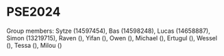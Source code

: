 # PSE2024

Group members: Sytze (14597454), Bas (14598248), Lucas (14658887), Simon (13219715), Raven (), Yifan (), Owen (), Michael (), Ertugul (), Wessel (), Tessa (), Milou ()
